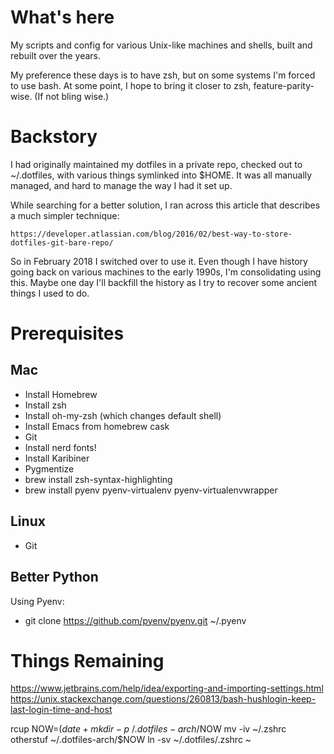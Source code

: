 # What's here

My scripts and config for various Unix-like machines and shells, built
and rebuilt over the years.

My preference these days is to have zsh, but on some systems I'm
forced to use bash.   At some point, I hope to bring it closer to zsh,
feature-parity-wise.  (If not bling wise.)

# Backstory

I had originally maintained my dotfiles in a private repo, checked out
to ~/.dotfiles, with various things symlinked into $HOME.    It was
all manually managed, and hard to manage the way I had it set up.

While searching for a better solution, I ran across this article that
describes a much simpler technique:

    https://developer.atlassian.com/blog/2016/02/best-way-to-store-dotfiles-git-bare-repo/

So in February 2018 I switched over to use it.   Even though I have
history going back on various machines to the early 1990s, I'm
consolidating using this.   Maybe one day I'll backfill the history as
I try to recover some ancient things I used to do.

# Prerequisites

## Mac

- Install Homebrew
- Install zsh
- Install oh-my-zsh (which changes default shell)
- Install Emacs from homebrew cask
- Git
- Install nerd fonts!
- Install Karibiner
- Pygmentize
- brew install zsh-syntax-highlighting
- brew install pyenv pyenv-virtualenv pyenv-virtualenvwrapper

## Linux

- Git

## Better Python

Using Pyenv:

- git clone https://github.com/pyenv/pyenv.git ~/.pyenv


# Things Remaining

https://www.jetbrains.com/help/idea/exporting-and-importing-settings.html
https://unix.stackexchange.com/questions/260813/bash-hushlogin-keep-last-login-time-and-host

rcup
NOW=$( date +%Y%m%d.%H%M%S )
mkdir -p ~/.dotfiles-arch/$NOW
mv -iv ~/.zshrc otherstuf ~/.dotfiles-arch/$NOW
ln -sv ~/.dotfiles/.zshrc ~
